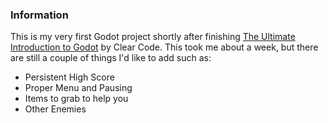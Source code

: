 ### Information
This is my very first Godot project shortly after finishing [The Ultimate Introduction to Godot](https://www.youtube.com/watch?v=nAh_Kx5Zh5Q)  by Clear Code.
This took me about a week, but there are still a couple of things I'd like to add such as:
- Persistent High Score
- Proper Menu and Pausing
- Items to grab to help you
- Other Enemies
